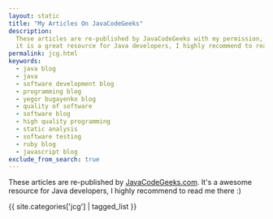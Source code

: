 ```yaml
---
layout: static
title: "My Articles On JavaCodeGeeks"
description:
  These articles are re-published by JavaCodeGeeks with my permission,
  it is a great resource for Java developers, I highly recommend to read me there
permalink: jcg.html
keywords:
  - java blog
  - java
  - software development blog
  - programming blog
  - yegor bugayenko blog
  - quality of software
  - software blog
  - high quality programming
  - static analysis
  - software testing
  - ruby blog
  - javascript blog
exclude_from_search: true
---
```


These articles are re-published by [JavaCodeGeeks.com](http://www.javacodegeeks.com/author/yegor-bugayenko/).
It's a awesome resource for Java developers, I highly
recommend to read me there :)

<a href="/rss-jcg.xml" title="RSS feed"><i class="icon icon-rss"></i></a>

{{ site.categories['jcg'] | tagged_list }}

